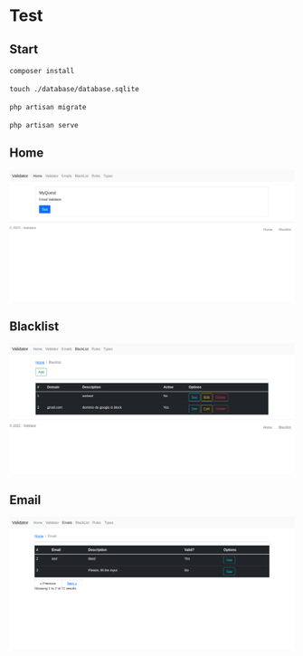 # Test

## Start
```
composer install

touch ./database/database.sqlite

php artisan migrate

php artisan serve
```

## Home
<img src="./screenshot/home.png">

## Blacklist
<img src="./screenshot/blacklist.png">

## Email
<img src="./screenshot/emails.png">

